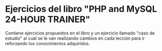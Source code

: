 # Ejercicios del libro "PHP and MySQL 24-HOUR TRAINER"

Contiene ejercicios propuestos en el libro y un ejercicio llamado "caso de estudio" al cual se le van realizando cambios en cada lección para ir reforzando los conocimientos adquiridos.  
